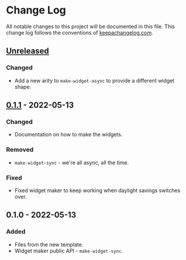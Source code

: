 # Change Log
All notable changes to this project will be documented in this file. This change log follows the conventions of [keepachangelog.com](http://keepachangelog.com/).

## [Unreleased]
### Changed
- Add a new arity to `make-widget-async` to provide a different widget shape.

## [0.1.1] - 2022-05-13
### Changed
- Documentation on how to make the widgets.

### Removed
- `make-widget-sync` - we're all async, all the time.

### Fixed
- Fixed widget maker to keep working when daylight savings switches over.

## 0.1.0 - 2022-05-13
### Added
- Files from the new template.
- Widget maker public API - `make-widget-sync`.

[Unreleased]: https://github.com/your-name/ecommerce/compare/0.1.1...HEAD
[0.1.1]: https://github.com/your-name/ecommerce/compare/0.1.0...0.1.1
